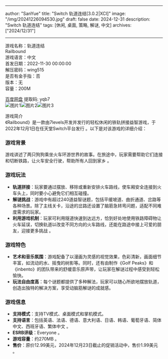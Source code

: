 
---
author: "SanYue"
title: "Switch 轨道连结[3.0.2|XCI]"
image: "/img/20241226094530.jpg"
draft: false
date: 2024-12-31
description: "Switch 轨道连结"
tags: [休闲, 桌面, 策略, 解谜, 中文]
archives: ["2024/12/31"]

---

游戏名称：轨道连结   
Railbound    
游戏语言：中文  
首发日期：2022-11-30 00:00:00  
解压密码：wing515  
是否有金手指：否  
版本：无   
容量：200M

[百度网盘](https://pan.baidu.com/s/1Jh-bVdnkLyW6stYipNLYoA) 提取码: yqb7  
![图片1](/img/6403e2.jpg)![图片2](/img/6b5ab1.jpg)![图片3](/img/4a9b41.jpg)  

游戏简介  
《Railbound》是一款由7levels开发并发行的轻松休闲的铁轨拼接益智游戏，于2022年12月1日在任天堂Switch平台发行 。以下是对该游戏的详细介绍：

### 游戏背景
游戏讲述了两只狗狗乘坐火车环游世界的故事。在旅途中，玩家需要帮助它们连接和切断铁路，让火车安全行驶，帮助所有人回到家乡 。

### 游戏玩法
- **轨道拼接**：玩家要通过摆放、移除或重新安排火车路线，使车厢安全连接到火车头上，同时要小心避免它们相互碰撞。
- **解谜挑战**：游戏中有超过240道益智谜题，包括平缓坡道、曲折通道、岔路等各种场景。除了主线关卡，沿途的岔路还设置了脑筋急转弯问题，适配不同难度需求的玩家。
- **利用游戏机制**：玩家可利用隧道快速到达远方，恰到好处地使用铁路障碍物让火车延误，切换轨道以改变不同方向的火车路线，还能在路途中接上可爱的朋友，迎接更多挑战 。

### 游戏特色
- **艺术和音乐氛围**：游戏配备了以漫画为灵感的视觉效果，色彩清新，画面细节丰富，如流动的水、摇曳的树影等。同时，还有由制作《Golf Peaks》和《inbento》的团队带来的舒缓音乐原声带，让玩家在解谜过程中感受到轻松愉快。
- **玩法自由度高**：每个谜题都提供了多种解法，玩家可以随心所欲地摆放轨道，创造出独特的解决方案，享受动脑筋解谜的成就感。

### 游戏信息
- **支持模式**：支持TV模式、桌面模式和掌机模式。
- **支持语言**：包括英语、法语、德语、意大利语、日语、韩语、葡萄牙语、简体中文、西班牙语、繁体中文 。
- **ESRB评级**：Everyone 。
- **游戏容量**：约270MB 。
- **售价**：原价12.99美元，2024年12月23日截止的促销活动中，售价1.99美元 。
